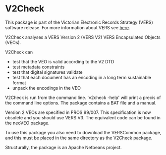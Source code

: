 # V2Check

This package is part of the Victorian Electronic Records Strategy (VERS)
software release. For more information about VERS see
[here](https://prov.vic.gov.au/recordkeeping-government/vers).

V2Check analyses a VERS Version 2 (VERS V2) VERS Encapsulated Objects (VEOs).

V2Check can
- test that the VEO is valid according to the V2 DTD
- test metadata constraints
- test that digital signatures validate
- test that each document has an encoding in a long term sustainable format
- unpack the encodings in the VEO

V2Check is run from the command line. 'v2check -help' will print a precis of
the command line options. The package contains a BAT file and a manual.

Version 2 VEOs are specified in PROS 99/007. This specification is now obsolete
and you should use VERS V3. The equivalent code can be found in the neoVEO
package.

To use this package you also need to download the VERSCommon package, and this
must be placed in the same directory as the V2Check package.

Structurally, the package is an Apache Netbeans project.